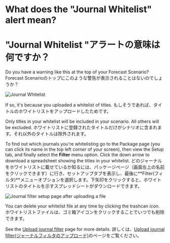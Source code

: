 # What does the "Journal Whitelist" alert mean?
# "Journal Whitelist "アラートの意味は何ですか？

Do you have a warning like this at the top of your Forecast Scenario?
Forecast Scenarioのトップにこのような警告が表示されることはないのでしょうか？

![Journal Whitelist](../.gitbook/assets/journal-whitelist-alert.png)

If so, it's because you uploaded a whitelist of titles.&#x20;
もしそうであれば、タイトルのホワイトリストをアップロードしたためです。 &#x20;

Only titles in your whitelist will be included in your scenario. All others will be excluded.
ホワイトリストに登録されたタイトルだけがシナリオに含まれます。それ以外のタイトルは除外されます。

To find out which journals you're whitelisting go to the Package page (you can click its name in the top left corner of your screen), then view the Setup tab, and finally select the **Filter** menu option. Click the down arrow to download a spreadsheet showing the titles in your whitelist.
どのジャーナルをホワイトリストに載せているか知るには、パッケージページ（画面左上の名前をクリックできます）に行き、セットアップタブを表示し、最後に**Filter(フィルタ)**メニューオプションを選択します。下矢印をクリックすると、ホワイトリストのタイトルを示すスプレッドシートがダウンロードできます。

![Journal filter setup page after uploading a file](../.gitbook/assets/journal-whitelist-alert-setup-page-after-uploading.png)

You can delete your whitelist file at any time by clicking the trashcan icon.&#x20;
ホワイトリストファイルは、ゴミ箱アイコンをクリックすることでいつでも削除できます。&#x20;

See the [Upload journal filter](../how-to-guides/upload-journal-filter.md) page for more details.
詳しくは、[Upload journal filter(ジャーナルフィルタのアップロード)](../how-to-guides/upload-journal-filter.md)のページをご覧ください。
